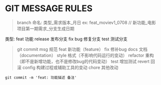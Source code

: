 # GIT MESSAGE RULES

> branch 命名: 类型_需求版本_月日
  ex: feat_moviev1_0708  // 新功能_电影项目第一期需求_分支生成日期
  
  类型: 
    feat     功能
    release  发布分支
    fix      bug 修复分支
    test     测试分支      

> git commit msg 规范
    feat    新功能（feature）
    fix     修补bug
    docs    文档（documentation）
    style   格式（不影响代码运行的变动）
    refactor  重构（即不是新增功能，也不是修改bug的代码变动）
    test    增加测试
    revert  回滚
    config  构建过程或辅助工具的变动
    chore   其他改动

```
git commit -m 'feat: 功能描述 备注'
```